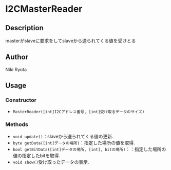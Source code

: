 # I2CMasterReader

## Description

masterがslaveに要求をしてslaveから送られてくる値を受けとる

## Author
Niki Ryota

## Usage

### Constructor
* `MasterReader([int]I2Cアドレス番号, [int]受け取るデータのサイズ)`

### Methods
* `void update()`：slaveから送られてくる値の更新.
* `byte getData([int]データの場所)`：指定した場所の値を取得.
* `bool getBitData([int]データの場所, [int], bitの場所)`：：指定した場所の値の指定したbitを取得.
* `void show()`受け取ったデータの表示.
